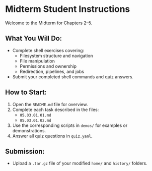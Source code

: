 # Midterm Student Instructions

Welcome to the Midterm for Chapters 2–5.

## What You Will Do:
- Complete shell exercises covering:
  - Filesystem structure and navigation
  - File manipulation
  - Permissions and ownership
  - Redirection, pipelines, and jobs
- Submit your completed shell commands and quiz answers.

## How to Start:
1. Open the `README.md` file for overview.
2. Complete each task described in the files:
   - `05.03.01.01.md`
   - `05.03.01.02.md`
3. Use the corresponding scripts in `demos/` for examples or demonstrations.
4. Answer all quiz questions in `quiz.yaml`.

## Submission:
- Upload a `.tar.gz` file of your modified `home/` and `history/` folders.